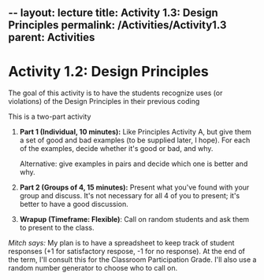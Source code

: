--
layout: lecture
title: Activity 1.3: Design Principles
permalink: /Activities/Activity1.3
parent: Activities
---

# Activity 1.2: Design Principles

The goal of this activity is to have the students recognize uses (or violations) of the Design Principles in their previous coding

This is a two-part activity

1. __Part 1 (Individual, 10 minutes):__  Like Principles Activity A, but give them a set of good and bad examples (to be supplied later, I hope).  For each of the examples, decide whether it's good or bad, and why.   

    Alternative: give examples in pairs and decide which one is better and why.

2. __Part 2 (Groups of 4, 15 minutes):__ Present what you've found with your group and discuss.  It's not necessary for all 4 of you to present; it's better to have a good discussion.

3. __Wrapup (Timeframe: Flexible)__: Call on random students and ask them to present to the class.

_Mitch says:_ My plan is to have a spreadsheet to keep track of student responses (+1 for satisfactory respose, -1 for no response).  At the end of the term, I'll consult this for the Classroom Participation Grade. I'll also use a random number generator to choose who to call on.